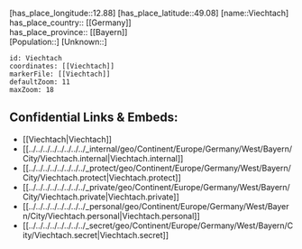 ﻿---
location: [49.08,12.88] 
mapzoom: [7,12] 
mapmarker: city 
type: City
tags:
- geo/City


SpocWebEntityId: 35277
isDeleted: false
confidential: public

---
[has_place_longitude::12.88] 
[has_place_latitude::49.08] 
[name::Viechtach] 
has_place_country:: [[Germany]]  
has_place_province:: [[Bayern]]  
[Population::] 
[Unknown::] 


```leaflet
id: Viechtach
coordinates: [[Viechtach]] 
markerFile: [[Viechtach]] 
defaultZoom: 11 
maxZoom: 18
```


## Confidential Links & Embeds: 
- [[Viechtach|Viechtach]]  
- [[../../../../../../../../_internal/geo/Continent/Europe/Germany/West/Bayern/City/Viechtach.internal|Viechtach.internal]] 
- [[../../../../../../../../_protect/geo/Continent/Europe/Germany/West/Bayern/City/Viechtach.protect|Viechtach.protect]] 
- [[../../../../../../../../_private/geo/Continent/Europe/Germany/West/Bayern/City/Viechtach.private|Viechtach.private]] 
- [[../../../../../../../../_personal/geo/Continent/Europe/Germany/West/Bayern/City/Viechtach.personal|Viechtach.personal]] 
- [[../../../../../../../../_secret/geo/Continent/Europe/Germany/West/Bayern/City/Viechtach.secret|Viechtach.secret]] 

